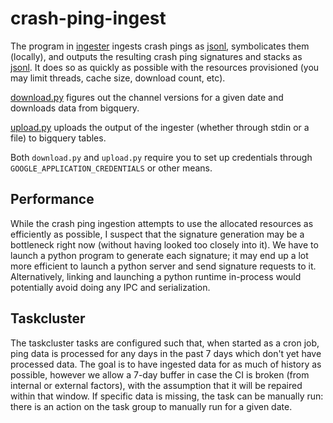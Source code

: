 # crash-ping-ingest

The program in [ingester](./ingester) ingests crash pings as [jsonl][], symbolicates them (locally),
and outputs the resulting crash ping signatures and stacks as [jsonl][]. It does so as quickly as
possible with the resources provisioned (you may limit threads, cache size, download count, etc).

[download.py](./download.py) figures out the channel versions for a given date and downloads data
from bigquery.

[upload.py](./upload.py) uploads the output of the ingester (whether through stdin or a file) to
bigquery tables.

Both `download.py` and `upload.py` require you to set up credentials through
`GOOGLE_APPLICATION_CREDENTIALS` or other means.

## Performance

While the crash ping ingestion attempts to use the allocated resources as efficiently as possible, I
suspect that the signature generation may be a bottleneck right now (without having looked too
closely into it). We have to launch a python program to generate each signature; it may end up a lot
more efficient to launch a python server and send signature requests to it. Alternatively, linking
and launching a python runtime in-process would potentially avoid doing any IPC and serialization.

## Taskcluster

The taskcluster tasks are configured such that, when started as a cron job, ping data is processed
for any days in the past 7 days which don't yet have processed data. The goal is to have ingested
data for as much of history as possible, however we allow a 7-day buffer in case the CI is broken
(from internal or external factors), with the assumption that it will be repaired within that
window. If specific data is missing, the task can be manually run: there is an action on the task
group to manually run for a given date.

[jsonl]: https://jsonlines.org/

